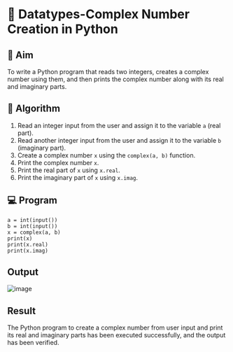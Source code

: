 # 🧮 Datatypes-Complex Number Creation in Python

## 🎯 Aim
To write a Python program that reads two integers, creates a complex number using them, and then prints the complex number along with its real and imaginary parts.

## 🧠 Algorithm
1. Read an integer input from the user and assign it to the variable `a` (real part).
2. Read another integer input from the user and assign it to the variable `b` (imaginary part).
3. Create a complex number `x` using the `complex(a, b)` function.
4. Print the complex number `x`.
5. Print the real part of `x` using `x.real`.
6. Print the imaginary part of `x` using `x.imag`.

## 💻 Program
    a = int(input())
    b = int(input())
    x = complex(a, b)
    print(x)
    print(x.real)
    print(x.imag)
## Output
![image](https://github.com/user-attachments/assets/bb06c835-b7f4-4849-b0fb-03c8f1fc3245)


## Result
The Python program to create a complex number from user input and print its real and imaginary parts has been executed successfully, and the output has been verified.

